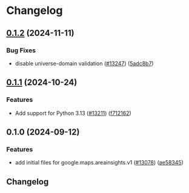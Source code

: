 # Changelog

## [0.1.2](https://github.com/googleapis/google-cloud-python/compare/google-maps-areainsights-v0.1.1...google-maps-areainsights-v0.1.2) (2024-11-11)


### Bug Fixes

* disable universe-domain validation  ([#13247](https://github.com/googleapis/google-cloud-python/issues/13247)) ([5adc8b7](https://github.com/googleapis/google-cloud-python/commit/5adc8b7d2cc8ab9707ab5a65f15270c125cee051))

## [0.1.1](https://github.com/googleapis/google-cloud-python/compare/google-maps-areainsights-v0.1.0...google-maps-areainsights-v0.1.1) (2024-10-24)


### Features

* Add support for Python 3.13 ([#13211](https://github.com/googleapis/google-cloud-python/issues/13211)) ([f712162](https://github.com/googleapis/google-cloud-python/commit/f712162c01f065da29fffbbed1e856a1f3876b1b))

## 0.1.0 (2024-09-12)


### Features

* add initial files for google.maps.areainsights.v1 ([#13078](https://github.com/googleapis/google-cloud-python/issues/13078)) ([ae58345](https://github.com/googleapis/google-cloud-python/commit/ae583456fd0a2f2e46ce8759918ebe3fc19a0fe8))

## Changelog
